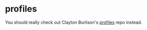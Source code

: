 # profiles

You should really check out Clayton Burlison's [profiles](https://github.com/clburlison/profiles) repo instead.